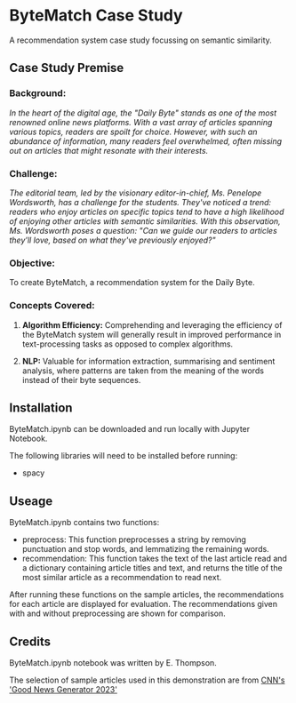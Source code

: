 # ByteMatch Case Study

A recommendation system case study focussing on semantic similarity.

## Case Study Premise

### Background: 
  _In the heart of the digital age, the "Daily Byte" stands as one of the most renowned online news platforms. With a vast array of articles spanning various topics, readers are spoilt for choice. However, with such an abundance of information, many readers feel overwhelmed, often missing out on articles that might resonate with their interests._

### Challenge: 
_The editorial team, led by the visionary editor-in-chief, Ms. Penelope Wordsworth, has a challenge for the students. They've noticed a trend: readers who enjoy articles on specific topics tend to have a high likelihood of enjoying other articles with semantic similarities. With this observation, Ms. Wordsworth poses a question: "Can we guide our readers to articles they'll love, based on what they've previously enjoyed?"_

### Objective: 
To create ByteMatch, a recommendation system for the Daily Byte.

### Concepts Covered:
1. **Algorithm Efficiency:** Comprehending and leveraging the efficiency of the ByteMatch system will generally result in improved performance in text-processing tasks as opposed to complex algorithms.

2. **NLP:** Valuable for information extraction, summarising and sentiment analysis, where patterns are taken from the meaning of the words instead of their byte sequences.

## Installation
ByteMatch.ipynb can be downloaded and run locally with Jupyter Notebook.

The following libraries will need to be installed before running:
- spacy

## Useage

ByteMatch.ipynb contains two functions:
 - preprocess: This function preprocesses a string by removing punctuation and stop words, and lemmatizing the remaining words.
 - recommendation: This function takes the text of the last article read and a dictionary containing article titles and text, and returns the title of the most similar article as a recommendation to read next.

After running these functions on the sample articles, the recommendations for each article are displayed for evaluation. The recommendations given with and without preprocessing are shown for comparison.

## Credits
ByteMatch.ipynb notebook was written by E. Thompson.

The selection of sample articles used in this demonstration are from [CNN's 'Good News Generator 2023'](https://edition.cnn.com/interactive/2023/12/specials/good-news-generator-dg-cec/)
